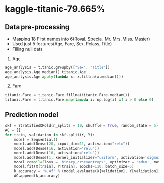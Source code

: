 # kaggle-titanic-79.665%  
  
  
  
## Data pre-processing
- Mapping 18 First names into 6(Royal, Special, Mr, Mrs, Miss, Master)  
- Used just 5 features(Age, Fare, Sex, Pclass, Title)  
- Filling null data  
1. Age  
```python
age_analysis = titanic.groupby(["Sex", "Title"])
age_analysis.Age.median() titanic.Age 
age_analysis.Age.apply(lambda x: x.fillna(x.median()))
```
2. Fare
```python
titanic.Fare = titanic.Fare.fillna(titanic.Fare.median())
titanic.Fare = titanic.Fare.map(lambda i: np.log(i) if i > 0 else 0)
```

## Prediction model
```python
skf = StratifiedKFold(n_splits = 10, shuffle = True, random_state = 5)
AC = []
for train, validation in skf.split(X, Y):
    model = Sequential()
    model.add(Dense(20, input_dim=12, activation="relu"))
    model.add(Dense(16, activation='relu'))
    model.add(Dense(16, activation='relu'))
    model.add(Dense(1, kernel_initializer="uniform", activation='sigmoid'))
    model.compile(loss = 'binary_crossentropy', optimizer = 'adam', metrics = ['accuracy'])
    model.fit(X[train], Y[train], epochs=110, batch_size=5)
    k_accuracy = '%.4f' % (model.evaluate(X[validation], Y[validation])[1])
    AC.append(k_accuracy)
```

